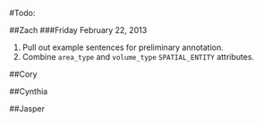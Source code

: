 #Todo:

##Zach
###Friday February 22, 2013
1. Pull out example sentences for preliminary annotation.
2. Combine `area_type` and `volume_type` `SPATIAL_ENTITY` attributes.

##Cory

##Cynthia

##Jasper